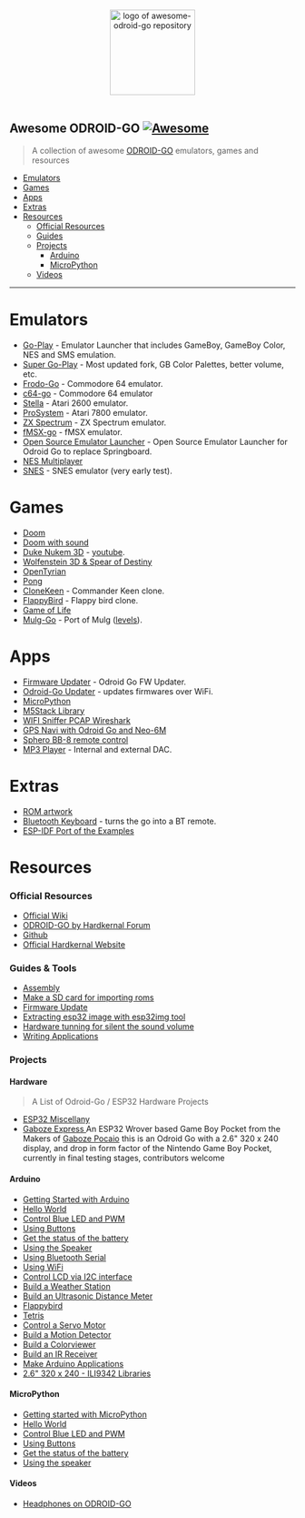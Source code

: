 <p align="center">
  <br>
  <img width="150" src="./logo.svg" alt="logo of awesome-odroid-go repository">
  <br>
  <br>
</p>

## Awesome ODROID-GO [![Awesome](https://cdn.rawgit.com/sindresorhus/awesome/d7305f38d29fed78fa85652e3a63e154dd8e8829/media/badge.svg)](https://github.com/sindresorhus/awesome)

> A collection of awesome [ODROID-GO](https://wiki.odroid.com/odroid_go/odroid_go) emulators, games and resources

- [Emulators](#emulators)
- [Games](#games)
- [Apps](#apps)
- [Extras](#extras)
- [Resources](#resources)
	- [Official Resources](#official-resources)
	- [Guides](#guides)
	- [Projects](#projects)
		- [Arduino](#arduino)
		- [MicroPython](#micropython)
	- [Videos](#videos)

---

# Emulators
- [Go-Play](https://github.com/OtherCrashOverride/go-play/releases) - Emulator Launcher that includes GameBoy, GameBoy Color, NES and SMS emulation.
- [Super Go-Play](https://github.com/mattkj/super-go-play/releases) - Most updated fork, GB Color Palettes, better volume, etc.
- [Frodo-Go](https://github.com/OtherCrashOverride/frodo-go) - Commodore 64 emulator.
- [c64-go](https://github.com/Schuemi/c64-go) - Commodore 64 emulator
- [Stella](https://github.com/OtherCrashOverride/stella-odroid-go) - Atari 2600 emulator.
- [ProSystem](https://github.com/OtherCrashOverride/prosystem-odroid-go) - Atari 7800 emulator.
- [ZX Spectrum](https://bitbucket.org/DavidKnight247/odroid-go-spectrum-emulator) - ZX Spectrum emulator.
- [fMSX-go](https://github.com/Schuemi/fMSX-go) - fMSX emulator.
- [Open Source Emulator Launcher](https://github.com/IlyaMZP/emulator-launcher-odroid-go) - Open Source Emulator Launcher for Odroid Go to replace Springboard.
- [NES Multiplayer](https://github.com/OtherCrashOverride/nes-mp-go/releases)
- [SNES](https://forum.odroid.com/viewtopic.php?f=159&t=35143) - SNES emulator (very early test).

# Games
- [Doom](https://github.com/mad-ady/doom-odroid-go/releases)
- [Doom with sound](https://github.com/mad-ady/doom-ng-odroid-go/releases/)
- [Duke Nukem 3D](https://github.com/jkirsons/Duke3D/tree/master/release) - [youtube](https://www.youtube.com/watch?v=S-DgYw0V4NQ&feature=youtu.be).
- [Wolfenstein 3D & Spear of Destiny](https://github.com/jkirsons/wolf4sdl/tree/master/release)
- [OpenTyrian](https://github.com/jkirsons/OpenTyrian/tree/master/release)
- [Pong](https://github.com/khuenqdev/goduino/tree/master/pong)
- [CloneKeen](https://github.com/jkirsons/CloneKeen/tree/master/release) - Commander Keen clone.
- [FlappyBird](https://github.com/vbrusca/FlappyBirdCloneOdroidGo/releases) - Flappy bird clone.
- [Game of Life](https://forum.odroid.com/download/file.php?id=8527)
- [Mulg-Go](https://github.com/johannesbehr/mulg-go/tree/master/release) - Port of Mulg ([levels](http://www.harbaum.org/till/palm/mulg/games.html)).

# Apps
- [Firmware Updater](https://github.com/ripper121/odroidgoupdater) - Odroid Go FW Updater.
- [Odroid-Go Updater](https://github.com/ripper121/odroidgoupdater) - updates firmwares over WiFi.
- [MicroPython](https://github.com/OtherCrashOverride/MicroPython_ESP32_psRAM_LoBo-odroid-go)
- [M5Stack Library](https://yadi.sk/d/0wo7ympO3Zc6RT)
- [WIFI Sniffer PCAP Wireshark](https://github.com/ripper121/odroidgowifisniffer/tree/master/bin)
- [GPS Navi with Odroid Go and Neo-6M](https://github.com/ripper121/OdroidGoOSMGPSOffline/raw/master/OdroidGo/bin)
- [Sphero BB-8 remote control](https://github.com/asirinelli/odroid-go-bb8)
- [MP3 Player](https://github.com/ripper121/odroidgomp3/releases) - Internal and external DAC.

# Extras
- [ROM artwork](https://dn.odroid.com/ODROID_GO/romart-20180810.tgz)
- [Bluetooth Keyboard](https://github.com/OtherCrashOverride/bt-keyboard-go/releases) - turns the go into a BT remote.
- [ESP-IDF Port of the Examples](https://github.com/dleslie/odroid-go-examples-for-esp-idf)

# Resources

### Official Resources
- [Official Wiki](https://wiki.odroid.com/odroid_go/odroid_go)
- [ODROID-GO by Hardkernal Forum](https://forum.odroid.com/viewforum.php?f=157)
- [Github](https://github.com/hardkernel/ODROID-GO)
- [Official Hardkernal Website](https://www.hardkernel.com)

### Guides & Tools
- [Assembly](https://wiki.odroid.com/odroid_go/go_assembling)
- [Make a SD card for importing roms](https://wiki.odroid.com/odroid_go/make_sd_card)
- [Firmware Update](https://wiki.odroid.com/odroid_go/firmware_update)
- [Extracting esp32 image with esp32img tool](https://wiki.odroid.com/odroid_go/extract_esp32_img)
- [Hardware tunning for silent the sound volume](https://wiki.odroid.com/odroid_go/silent_volume)
- [Writing Applications](https://wiki.odroid.com/odroid_go/write_app)

### Projects

#### Hardware
> A List of Odroid-Go / ESP32 Hardware Projects

- [ESP32 Miscellany](https://github.com/sparkfun/ESP32_Miscellany)
- [Gaboze Express ](https://github.com/gaboze-express/GabozeExpress/tree/Hardware)
  An ESP32 Wrover based Game Boy Pocket from the Makers of [Gaboze Pocaio](https://www.tindie.com/products/thirtytwoteeth/gaboze-pocaio-round-2/) this is an Odroid Go with a 2.6" 320 x 240 display, and drop in form factor of the Nintendo Game Boy Pocket, currently in final testing stages, contributors welcome

#### Arduino
- [Getting Started with Arduino](https://wiki.odroid.com/odroid_go/arduino/01_arduino_setup)
- [Hello World](https://wiki.odroid.com/odroid_go/arduino/02_hello_world)
- [Control Blue LED and PWM](https://wiki.odroid.com/odroid_go/arduino/03_blue_led_and_pwm)
- [Using Buttons](https://wiki.odroid.com/odroid_go/arduino/04_buttons)
- [Get the status of the battery](https://wiki.odroid.com/odroid_go/arduino/05_battery)
- [Using the Speaker](https://wiki.odroid.com/odroid_go/arduino/06_speaker)
- [Using Bluetooth Serial](https://wiki.odroid.com/odroid_go/arduino/07_bluetooth_serial)
- [Using WiFi](https://wiki.odroid.com/odroid_go/arduino/08_wifi_ap)
- [Control LCD via I2C interface](https://wiki.odroid.com/odroid_go/arduino/09_16x2lcd_i2c)
- [Build a Weather Station](https://wiki.odroid.com/odroid_go/arduino/30_weather_station)
- [Build an Ultrasonic Distance Meter](https://wiki.odroid.com/odroid_go/arduino/31_ultrasonic_distance_meter)
- [Flappybird](https://wiki.odroid.com/odroid_go/arduino/32_game_flappybird)
- [Tetris](https://wiki.odroid.com/odroid_go/arduino/33_game_tetris)
- [Control a Servo Motor](https://wiki.odroid.com/odroid_go/arduino/34_servo_motor)
- [Build a Motion Detector](https://wiki.odroid.com/odroid_go/arduino/35_pir_motion_detector)
- [Build a Colorviewer](https://wiki.odroid.com/odroid_go/arduino/36_colorview)
- [Build an IR Receiver](https://wiki.odroid.com/odroid_go/arduino/37_ir_receiver)
- [Make Arduino Applications](https://wiki.odroid.com/odroid_go/arduino_app)
- [2.6" 320 x 240 - ILI9342 Libraries](https://github.com/gaboze-express/Odroid-GO-ILI9342)

#### MicroPython
- [Getting started with MicroPython](https://wiki.odroid.com/odroid_go/micropython/01_micropython_setup)
- [Hello World](https://wiki.odroid.com/odroid_go/micropython/02_hello_world)
- [Control Blue LED and PWM](https://wiki.odroid.com/odroid_go/micropython/03_blue_led_and_pwm)
- [Using Buttons](https://wiki.odroid.com/odroid_go/micropython/04_buttons)
- [Get the status of the battery](https://wiki.odroid.com/odroid_go/micropython/05_battery)
- [Using the speaker](https://wiki.odroid.com/odroid_go/micropython/06_speaker)

#### Videos
- [Headphones on ODROID-GO](https://www.youtube.com/watch?v=pp_DPHiUhcc)

